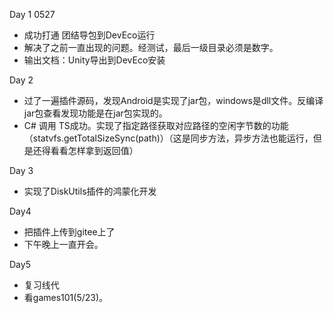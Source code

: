 Day 1  0527
* 成功打通 团结导包到DevEco运行
* 解决了之前一直出现的问题。经测试，最后一级目录必须是数字。
* 输出文档：Unity导出到DevEco安装

Day 2
* 过了一遍插件源码，发现Android是实现了jar包，windows是dll文件。反编译jar包查看发现功能是在jar包实现的。
* C# 调用 TS成功。实现了指定路径获取对应路径的空闲字节数的功能（statvfs.getTotalSizeSync(path)）（这是同步方法，异步方法也能运行，但是还得看看怎样拿到返回值）

Day 3
* 实现了DiskUtils插件的鸿蒙化开发

Day4
* 把插件上传到gitee上了
* 下午晚上一直开会。

Day5
* 复习线代
* 看games101(5/23)。


